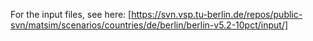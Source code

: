 For the input files, see here: 
[https://svn.vsp.tu-berlin.de/repos/public-svn/matsim/scenarios/countries/de/berlin/berlin-v5.2-10pct/input/]
